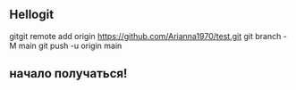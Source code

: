 ## Hellogit
gitgit remote add origin https://github.com/Arianna1970/test.git
git branch -M main
git push -u origin main

## начало получаться!
